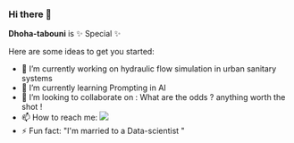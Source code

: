 ### Hi there 👋


**Dhoha-tabouni** is ✨ Special ✨

Here are some ideas to get you started:

- 🔭 I’m currently working on hydraulic flow simulation in urban sanitary systems 
- 🌱 I’m currently learning Prompting in AI
- 👯 I’m looking to collaborate on : What are the odds ? anything worth the shot !
- 📫 How to reach me: <a href="https://www.linkedin.com/in/dhoha-tabouni/"><img src="https://img.shields.io/static/v1?label=&logo=linkedin&message=linkedin&color=blue"></a>
- ⚡ Fun fact: "I'm married to a Data-scientist "
